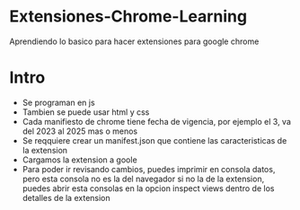 # Extensiones-Chrome-Learning

Aprendiendo lo basico para hacer extensiones para google chrome

# Intro

- Se programan en js
- Tambien se puede usar html y css
- Cada manifiesto de chrome tiene fecha de vigencia, por ejemplo el 3, va del 2023 al 2025 mas o menos
- Se reqquiere crear un manifest.json que contiene las caracteristicas de la extension
- Cargamos la extension a goole
- Para poder ir revisando cambios, puedes imprimir en consola datos, pero esta consola no es la del navegador si no la de la extension, puedes abrir esta consolas en la opcion inspect views dentro de los detalles de la extension
